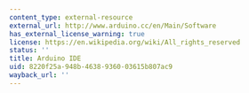 ```yaml
---
content_type: external-resource
external_url: http://www.arduino.cc/en/Main/Software
has_external_license_warning: true
license: https://en.wikipedia.org/wiki/All_rights_reserved
status: ''
title: Arduino IDE
uid: 8220f25a-948b-4638-9360-03615b807ac9
wayback_url: ''
---
```

